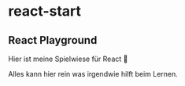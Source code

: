 # react-start

## React Playground

Hier ist meine Spielwiese für React 🌿

Alles kann hier rein was irgendwie hilft beim Lernen.